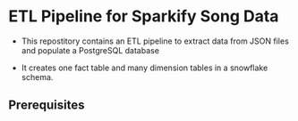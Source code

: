 <h1>ETL Pipeline for Sparkify Song Data</h1>

* This repostitory contains an ETL pipeline to extract data from JSON files and populate a PostgreSQL database

* It creates one fact table and many dimension tables in a snowflake schema.


<h2>Prerequisites</h2>
